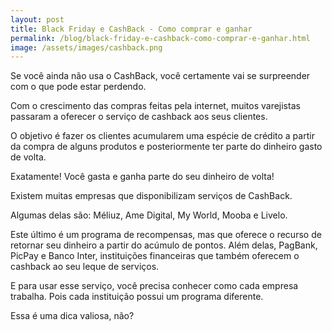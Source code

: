 ```yaml
---
layout: post
title: Black Friday e CashBack - Como comprar e ganhar
permalink: /blog/black-friday-e-cashback-como-comprar-e-ganhar.html
image: /assets/images/cashback.png
---
```


Se você ainda não usa o CashBack, você certamente vai se surpreender com o que pode estar perdendo.

Com o crescimento das compras feitas pela internet, muitos varejistas passaram a oferecer o serviço de cashback aos seus clientes.

O objetivo é fazer os clientes acumularem uma espécie de crédito a partir da compra de alguns produtos e posteriormente ter parte do dinheiro gasto de volta.

Exatamente! Você gasta e ganha parte do seu dinheiro de volta!

Existem muitas empresas que disponibilizam serviços de CashBack.

Algumas delas são: Méliuz, Ame Digital, My World, Mooba e Livelo.

Este último é um programa de recompensas, mas que oferece o recurso de retornar seu dinheiro a partir do acúmulo de pontos. Além delas, PagBank, PicPay e Banco Inter, instituições financeiras que também oferecem o cashback ao seu leque de serviços.

E para usar esse serviço, você precisa conhecer como cada empresa trabalha. Pois cada instituição possui um programa diferente.

Essa é uma dica valiosa, não?

